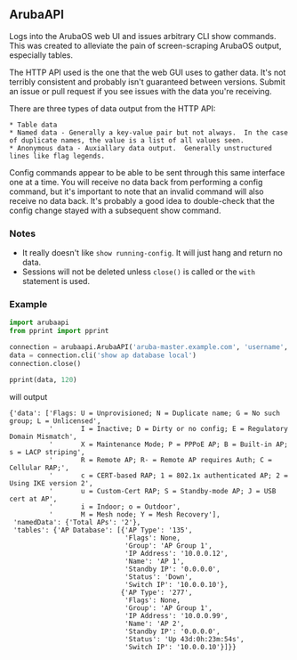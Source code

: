 ## ArubaAPI

Logs into the ArubaOS web UI and issues arbitrary CLI show commands.  This was created to alleviate the pain of screen-scraping ArubaOS output, especially tables.

The HTTP API used is the one that the web GUI uses to gather data.  It's not terribly consistent and probably isn't guaranteed between versions.  Submit an issue or pull request if you see issues with the data you're receiving.

There are three types of data output from the HTTP API:

	* Table data
	* Named data - Generally a key-value pair but not always.  In the case of duplicate names, the value is a list of all values seen.
	* Anonymous data - Auxiallary data output.  Generally unstructured lines like flag legends.

Config commands appear to be able to be sent through this same interface one at a time.  You will receive no data back from performing a config command, but it's important to note that an invalid command will also receive no data back.  It's probably a good idea to double-check that the config change stayed with a subsequent show command.

### Notes
 * It really doesn't like `show running-config`.  It will just hang and return no data.
 * Sessions will not be deleted unless `close()` is called or the `with` statement is used.

### Example

```python
import arubaapi
from pprint import pprint

connection = arubaapi.ArubaAPI('aruba-master.example.com', 'username', 'password')
data = connection.cli('show ap database local')
connection.close()

pprint(data, 120)
```

will output

```
{'data': ['Flags: U = Unprovisioned; N = Duplicate name; G = No such group; L = Unlicensed',
          '       I = Inactive; D = Dirty or no config; E = Regulatory Domain Mismatch',
          '       X = Maintenance Mode; P = PPPoE AP; B = Built-in AP; s = LACP striping',
          '       R = Remote AP; R- = Remote AP requires Auth; C = Cellular RAP;',
          '       c = CERT-based RAP; 1 = 802.1x authenticated AP; 2 = Using IKE version 2',
          '       u = Custom-Cert RAP; S = Standby-mode AP; J = USB cert at AP',
          '       i = Indoor; o = Outdoor',
          '       M = Mesh node; Y = Mesh Recovery'],
 'namedData': {'Total APs': '2'},
 'tables': {'AP Database': [{'AP Type': '135',
                             'Flags': None,
                             'Group': 'AP Group 1',
                             'IP Address': '10.0.0.12',
                             'Name': 'AP 1',
                             'Standby IP': '0.0.0.0',
                             'Status': 'Down',
                             'Switch IP': '10.0.0.10'},
                            {'AP Type': '277',
                             'Flags': None,
                             'Group': 'AP Group 1',
                             'IP Address': '10.0.0.99',
                             'Name': 'AP 2',
                             'Standby IP': '0.0.0.0',
                             'Status': 'Up 43d:0h:23m:54s',
                             'Switch IP': '10.0.0.10'}]}}
```
